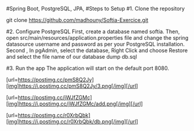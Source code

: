 #Spring Boot, PostgreSQL, JPA, 
#Steps to Setup
#1. Clone the repository

git clone https://github.com/madhouny/Softia-Exercice.git

#2. Configure PostgreSQL
First, create a database named softia. Then, open src/main/resources/application.properties file and change the spring datasource username and password as per your PostgreSQL installation.
Second , In pgAdmin, select the database, Right Click and choose Restore and select the file name of our database dump db.sql

#3. Run the app
The application will start on the default port 8080.

[url=https://postimg.cc/pmS8Q2Jy][img]https://i.postimg.cc/pmS8Q2Jy/3.png[/img][/url]

[url=https://postimg.cc/jWJfZGMc][img]https://i.postimg.cc/jWJfZGMc/add.png[/img][/url]

[url=https://postimg.cc/r0XrbQbk][img]https://i.postimg.cc/r0XrbQbk/db.png[/img][/url]
